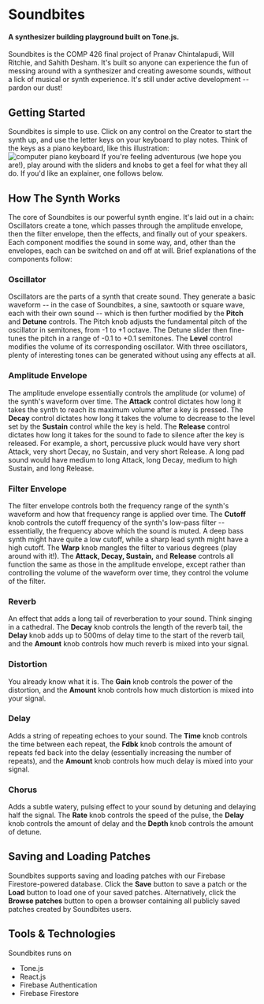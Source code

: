 # Soundbites
#### A synthesizer building playground built on Tone.js.

Soundbites is the COMP 426 final project of Pranav Chintalapudi, Will Ritchie, and Sahith Desham. It's built so anyone can experience the fun of messing around with a synthesizer and creating awesome sounds, without a lick of musical or synth experience. It's still under active development -- pardon our dust!

## Getting Started
Soundbites is simple to use. Click on any control on the Creator to start the synth up, and use the letter keys on your keyboard to play notes. Think of the keys as a piano keyboard, like this illustration:
![computer piano keyboard](https://answers.presonus.com/?qa=blob&qa_blobid=4739542159000864423)
If you're feeling adventurous (we hope you are!), play around with the sliders and knobs to get a feel for what they all do. If you'd like an explainer, one follows below.

## How The Synth Works
The core of Soundbites is our powerful synth engine. It's laid out in a chain: Oscillators create a tone, which passes through the amplitude envelope, then the filter envelope, then the effects, and finally out of your speakers. Each component modifies the sound in some way, and, other than the envelopes, each can be switched on and off at will. Brief explanations of the components follow:

### Oscillator
Oscillators are the parts of a synth that create sound. They generate a basic waveform -- in the case of Soundbites, a sine, sawtooth or square wave, each with their own sound -- which is then further modified by the **Pitch** and **Detune** controls. The Pitch knob adjusts the fundamental pitch of the oscillator in semitones, from -1 to +1 octave. The Detune slider then fine-tunes the pitch in a range of -0.1 to +0.1 semitones. The **Level** control modifies the volume of its corresponding oscillator. With three oscillators, plenty of interesting tones can be generated without using any effects at all.

### Amplitude Envelope
The amplitude envelope essentially controls the amplitude (or volume) of the synth's waveform over time. The **Attack** control dictates how long it takes the synth to reach its maximum volume after a key is pressed. The **Decay** control dictates how long it takes the volume to decrease to the level set by the **Sustain** control while the key is held. The **Release** control dictates how long it takes for the sound to fade to silence after the key is released. For example, a short, percussive pluck would have very short Attack, very short Decay, no Sustain, and very short Release. A long pad sound would have medium to long Attack, long Decay, medium to high Sustain, and long Release. 

### Filter Envelope
The filter envelope controls both the frequency range of the synth's waveform and how that frequency range is applied over time. The **Cutoff** knob controls the cutoff frequency of the synth's low-pass filter -- essentially, the frequency above which the sound is muted. A deep bass synth might have quite a low cutoff, while a sharp lead synth might have a high cutoff. The **Warp** knob mangles the filter to various degrees (play around with it!). The **Attack, Decay, Sustain,** and **Release** controls all function the same as those in the amplitude envelope, except rather than controlling the volume of the waveform over time, they control the volume of the filter.

### Reverb
An effect that adds a long tail of reverberation to your sound. Think singing in a cathedral. The **Decay** knob controls the length of the reverb tail, the **Delay** knob adds up to 500ms of delay time to the start of the reverb tail, and the **Amount** knob controls how much reverb is mixed into your signal.

### Distortion
You already know what it is. The **Gain** knob controls the power of the distortion, and the **Amount** knob controls how much distortion is mixed into your signal.

### Delay
Adds a string of repeating echoes to your sound. The **Time** knob controls the time between each repeat, the **Fdbk** knob controls the amount of repeats fed back into the delay (essentially increasing the number of repeats), and the **Amount** knob controls how much delay is mixed into your signal.

### Chorus
Adds a subtle watery, pulsing effect to your sound by detuning and delaying half the signal. The **Rate** knob controls the speed of the pulse, the **Delay** knob controls the amount of delay and the **Depth** knob controls the amount of detune.

## Saving and Loading Patches

Soundbites supports saving and loading patches with our Firebase Firestore-powered database. Click the **Save** button to save a patch or the **Load** button to load one of your saved patches. Alternatively, click the **Browse patches** button to open a browser containing all publicly saved patches created by Soundbites users.

## Tools & Technologies
Soundbites runs on
- Tone.js
- React.js
- Firebase Authentication
- Firebase Firestore
